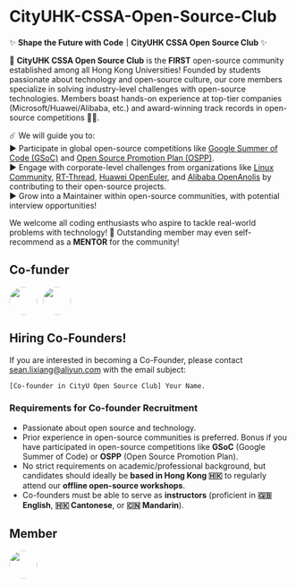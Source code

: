 # CityUHK-CSSA-Open-Source-Club

✨ **Shape the Future with Code｜CityUHK CSSA Open Source Club** ✨  

📍 **CityUHK CSSA Open Source Club** is the **FIRST** open-source community established among all Hong Kong Universities! Founded by students passionate about technology and open-source culture, our core members specialize in solving industry-level challenges with open-source technologies. Members boast hands-on experience at top-tier companies (Microsoft/Huawei/Alibaba, etc.) and award-winning track records in open-source competitions 🫶🏻.  

☄️ We will guide you to:  
▶ Participate in global open-source competitions like [Google Summer of Code (GSoC)](https://summerofcode.withgoogle.com/) and [Open Source Promotion Plan (OSPP)](https://summer-ospp.ac.cn/).  
▶ Engage with corporate-level challenges from organizations like [Linux Community](https://github.com/torvalds/linux), [RT-Thread](https://www.rt-thread.io/), [Huawei OpenEuler](https://www.openeuler.org/en/), and [Alibaba OpenAnolis](https://openanolis.cn/?lang=en) by contributing to their open-source projects.  
▶ Grow into a Maintainer within open-source communities, with potential interview opportunities!  

We welcome all coding enthusiasts who aspire to tackle real-world problems with technology! 🚀 Outstanding member may even self-recommend as a **MENTOR** for the community!

## Co-funder
<div style="display: flex; gap: 10px;">
  <a href="https://github.com/SeanLmax">
    <img src="https://avatars.githubusercontent.com/SeanLmax" width="50px" height="50px" style="border-radius: 50%"/>
  </a>
  <a href="https://github.com/xxyuue">
    <img src="https://avatars.githubusercontent.com/xxyuue" width="50px" height="50px" style="border-radius: 50%"/>
  </a>
</div>

## Hiring Co-Founders!
If you are interested in becoming a Co-Founder, please contact [sean.lixiang@aliyun.com](sean.lixiang@aliyun.com) with the email subject:
```
[Co-founder in CityU Open Source Club] Your Name.
```

### Requirements for Co-founder Recruitment
- Passionate about open source and technology.  
- Prior experience in open-source communities is preferred. Bonus if you have participated in open-source competitions like **GSoC** (Google Summer of Code) or **OSPP** (Open Source Promotion Plan).  
- No strict requirements on academic/professional background, but candidates should ideally be **based in Hong Kong 🇭🇰** to regularly attend our **offline open-source workshops**.  
- Co-founders must be able to serve as **instructors** (proficient in **🇬🇧 English**, **🇭🇰 Cantonese**, or **🇨🇳 Mandarin**).  

## Member
<div style="display: flex; gap: 10px;">
  <a href="https://github.com/SeanLmax">
    <img src="https://avatars.githubusercontent.com/SeanLmax" width="50px" height="50px" style="border-radius: 50%"/>
  </a>
  
</div>
